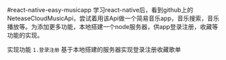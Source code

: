 #react-native-easy-musicapp
学习react-native后，看到github上的NeteaseCloudMusicApi，尝试着用该Api做一个简易音乐app，音乐搜索，音乐播放等。为添加更多功能，本地搭建一个node服务器，供app登录注册，收藏等功能的实现。

实现功能
`1.登录注册`
基于本地搭建的服务器实现登录注册收藏歌单

